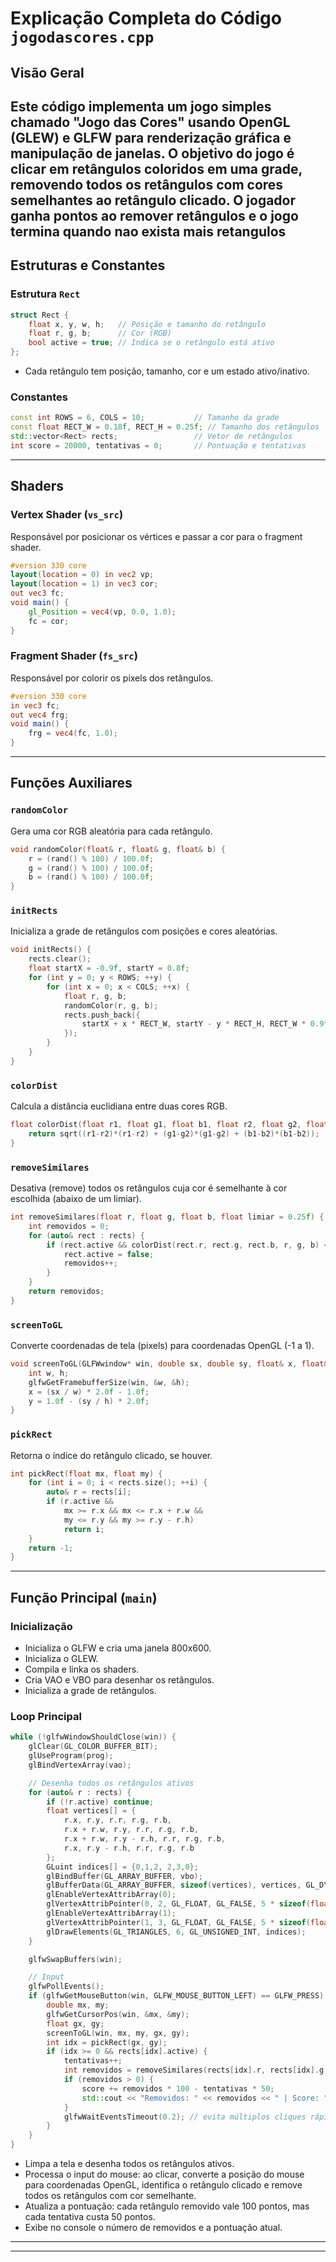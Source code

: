 # Explicação Completa do Código `jogodascores.cpp`

## Visão Geral

Este código implementa um jogo simples chamado "Jogo das Cores" usando OpenGL (GLEW) e GLFW para renderização gráfica e manipulação de janelas. O objetivo do jogo é clicar em retângulos coloridos em uma grade, removendo todos os retângulos com cores semelhantes ao retângulo clicado. O jogador ganha pontos ao remover retângulos e o jogo termina quando nao exista mais retangulos
---

## Estruturas e Constantes

### Estrutura `Rect`
```cpp
struct Rect {
    float x, y, w, h;   // Posição e tamanho do retângulo
    float r, g, b;      // Cor (RGB)
    bool active = true; // Indica se o retângulo está ativo
};
```
- Cada retângulo tem posição, tamanho, cor e um estado ativo/inativo.

### Constantes
```cpp
const int ROWS = 6, COLS = 10;           // Tamanho da grade
const float RECT_W = 0.18f, RECT_H = 0.25f; // Tamanho dos retângulos
std::vector<Rect> rects;                 // Vetor de retângulos
int score = 20000, tentativas = 0;       // Pontuação e tentativas
```

---

## Shaders

### Vertex Shader (`vs_src`)
Responsável por posicionar os vértices e passar a cor para o fragment shader.
```glsl
#version 330 core
layout(location = 0) in vec2 vp;
layout(location = 1) in vec3 cor;
out vec3 fc;
void main() {
    gl_Position = vec4(vp, 0.0, 1.0);
    fc = cor;
}
```

### Fragment Shader (`fs_src`)
Responsável por colorir os pixels dos retângulos.
```glsl
#version 330 core
in vec3 fc;
out vec4 frg;
void main() {
    frg = vec4(fc, 1.0);
}
```

---

## Funções Auxiliares

### `randomColor`
Gera uma cor RGB aleatória para cada retângulo.
```cpp
void randomColor(float& r, float& g, float& b) {
    r = (rand() % 100) / 100.0f;
    g = (rand() % 100) / 100.0f;
    b = (rand() % 100) / 100.0f;
}
```

### `initRects`
Inicializa a grade de retângulos com posições e cores aleatórias.
```cpp
void initRects() {
    rects.clear();
    float startX = -0.9f, startY = 0.8f;
    for (int y = 0; y < ROWS; ++y) {
        for (int x = 0; x < COLS; ++x) {
            float r, g, b;
            randomColor(r, g, b);
            rects.push_back({
                startX + x * RECT_W, startY - y * RECT_H, RECT_W * 0.9f, RECT_H * 0.9f, r, g, b, true
            });
        }
    }
}
```

### `colorDist`
Calcula a distância euclidiana entre duas cores RGB.
```cpp
float colorDist(float r1, float g1, float b1, float r2, float g2, float b2) {
    return sqrt((r1-r2)*(r1-r2) + (g1-g2)*(g1-g2) + (b1-b2)*(b1-b2));
}
```

### `removeSimilares`
Desativa (remove) todos os retângulos cuja cor é semelhante à cor escolhida (abaixo de um limiar).
```cpp
int removeSimilares(float r, float g, float b, float limiar = 0.25f) {
    int removidos = 0;
    for (auto& rect : rects) {
        if (rect.active && colorDist(rect.r, rect.g, rect.b, r, g, b) < limiar) {
            rect.active = false;
            removidos++;
        }
    }
    return removidos;
}
```

### `screenToGL`
Converte coordenadas de tela (pixels) para coordenadas OpenGL (-1 a 1).
```cpp
void screenToGL(GLFWwindow* win, double sx, double sy, float& x, float& y) {
    int w, h;
    glfwGetFramebufferSize(win, &w, &h);
    x = (sx / w) * 2.0f - 1.0f;
    y = 1.0f - (sy / h) * 2.0f;
}
```

### `pickRect`
Retorna o índice do retângulo clicado, se houver.
```cpp
int pickRect(float mx, float my) {
    for (int i = 0; i < rects.size(); ++i) {
        auto& r = rects[i];
        if (r.active &&
            mx >= r.x && mx <= r.x + r.w &&
            my <= r.y && my >= r.y - r.h)
            return i;
    }
    return -1;
}
```

---

## Função Principal (`main`)

### Inicialização
- Inicializa o GLFW e cria uma janela 800x600.
- Inicializa o GLEW.
- Compila e linka os shaders.
- Cria VAO e VBO para desenhar os retângulos.
- Inicializa a grade de retângulos.

### Loop Principal
```cpp
while (!glfwWindowShouldClose(win)) {
    glClear(GL_COLOR_BUFFER_BIT);
    glUseProgram(prog);
    glBindVertexArray(vao);

    // Desenha todos os retângulos ativos
    for (auto& r : rects) {
        if (!r.active) continue;
        float vertices[] = {
            r.x, r.y, r.r, r.g, r.b,
            r.x + r.w, r.y, r.r, r.g, r.b,
            r.x + r.w, r.y - r.h, r.r, r.g, r.b,
            r.x, r.y - r.h, r.r, r.g, r.b
        };
        GLuint indices[] = {0,1,2, 2,3,0};
        glBindBuffer(GL_ARRAY_BUFFER, vbo);
        glBufferData(GL_ARRAY_BUFFER, sizeof(vertices), vertices, GL_DYNAMIC_DRAW);
        glEnableVertexAttribArray(0);
        glVertexAttribPointer(0, 2, GL_FLOAT, GL_FALSE, 5 * sizeof(float), (void*)0);
        glEnableVertexAttribArray(1);
        glVertexAttribPointer(1, 3, GL_FLOAT, GL_FALSE, 5 * sizeof(float), (void*)(2 * sizeof(float)));
        glDrawElements(GL_TRIANGLES, 6, GL_UNSIGNED_INT, indices);
    }

    glfwSwapBuffers(win);

    // Input
    glfwPollEvents();
    if (glfwGetMouseButton(win, GLFW_MOUSE_BUTTON_LEFT) == GLFW_PRESS) {
        double mx, my;
        glfwGetCursorPos(win, &mx, &my);
        float gx, gy;
        screenToGL(win, mx, my, gx, gy);
        int idx = pickRect(gx, gy);
        if (idx >= 0 && rects[idx].active) {
            tentativas++;
            int removidos = removeSimilares(rects[idx].r, rects[idx].g, rects[idx].b);
            if (removidos > 0) {
                score += removidos * 100 - tentativas * 50;
                std::cout << "Removidos: " << removidos << " | Score: " << score << std::endl;
            }
            glfwWaitEventsTimeout(0.2); // evita múltiplos cliques rápidos
        }
    }
}
```
- Limpa a tela e desenha todos os retângulos ativos.
- Processa o input do mouse: ao clicar, converte a posição do mouse para coordenadas OpenGL, identifica o retângulo clicado e remove todos os retângulos com cor semelhante.
- Atualiza a pontuação: cada retângulo removido vale 100 pontos, mas cada tentativa custa 50 pontos.
- Exibe no console o número de removidos e a pontuação atual.


---



---

